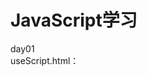 JavaScript学习
====  
day01<br>
  useScript.html：<script>标签的使用及延迟脚本执行与异步脚本执行<br>
  loadingScript.html：JavaScript的动态加载<br>
  useCSS.html：css的四种引入方式<br>

day02<br>
  declaration.html:var/let/const三种声明<br>
  jsDataType.html:常见数据类型<br>
  scope.html：作用域及作用域链<br>
  value.html：原始值和引用值<br>

day03<br>
  date.html:基本引用类型Date<br>
  RegExp.html:基本引用类型RegExp<br>
  number.html：基本引用类型的原始值包装类型Number<br>
  boolean.html：基本引用类型的原始值包装类型Boolean<br>
  string.html：基本引用类型的原始值包装类型String<br>
